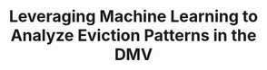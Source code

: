 ---
title: "Leveraging Machine Learning to Analyze Eviction Patterns in the DMV"
year: 2025
description: "In this project, I utilize data on eviction filings in the Washington, D.C. metropolitan area to design several classification pipelines identifing census blocks with a high eviction risk. I also consider several significant predictors of eviction, and discuss how machine learning methods can inform targeted policy interventions combating housing insecurity."
image: assets/images/eviction_dc_map.png
repo: https://github.com/rebeccalwagner/DataSciII-Final
---